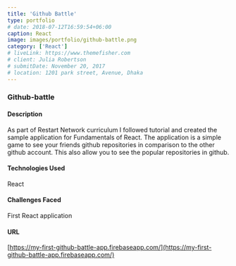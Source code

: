 ```yaml
---
title: 'Github Battle'
type: portfolio
# date: 2018-07-12T16:59:54+06:00
caption: React
image: images/portfolio/github-battle.png
category: ['React']
# liveLink: https://www.themefisher.com
# client: Julia Robertson
# submitDate: November 20, 2017
# location: 1201 park street, Avenue, Dhaka
---
```


### Github-battle

#### Description
As part of Restart Network curriculum I followed tutorial and created the sample application for Fundamentals of React. The application is a simple game to see your friends github repositories in comparison to the other github account. This also allow you to see the popular repositories in github.

#### Technologies Used
React

#### Challenges Faced

First React application

#### URL
[https://my-first-github-battle-app.firebaseapp.com/](https://my-first-github-battle-app.firebaseapp.com/)

